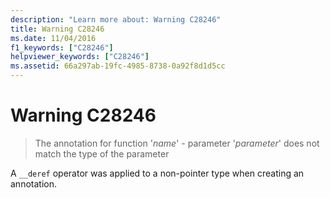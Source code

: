 ```yaml
---
description: "Learn more about: Warning C28246"
title: Warning C28246
ms.date: 11/04/2016
f1_keywords: ["C28246"]
helpviewer_keywords: ["C28246"]
ms.assetid: 66a297ab-19fc-4985-8738-0a92f8d1d5cc
---
```

# Warning C28246

> The annotation for function '*name*' - parameter '*parameter*' does not match the type of the parameter

A `__deref` operator was applied to a non-pointer type when creating an annotation.
